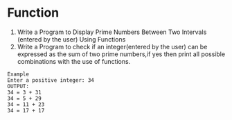 # Function

1) Write a Program to Display Prime Numbers Between Two Intervals (entered by the user) Using Functions
2) Write a Program to check if an integer(entered by the user) can be expressed as the sum of two prime numbers,if yes then print all possible combinations with the use of functions.
```
Example
Enter a positive integer: 34
OUTPUT:
34 = 3 + 31
34 = 5 + 29
34 = 11 + 23
34 = 17 + 17
```
